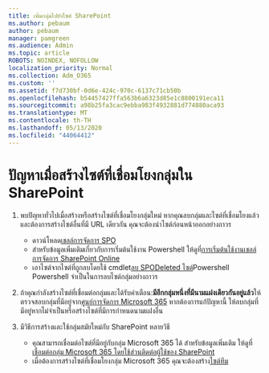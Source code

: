 ```yaml
---
title: เพิ่มกลุ่มไปยังไซต์ SharePoint
ms.author: pebaum
author: pebaum
manager: pamgreen
ms.audience: Admin
ms.topic: article
ROBOTS: NOINDEX, NOFOLLOW
localization_priority: Normal
ms.collection: Adm_O365
ms.custom: ''
ms.assetid: f7d730bf-0d6e-424c-970c-6137c71cb50b
ms.openlocfilehash: b54457427ffa563b6a6323d85e1c8800191eca11
ms.sourcegitcommit: a98b25fa3cac9ebba983f4932881d774880aca93
ms.translationtype: MT
ms.contentlocale: th-TH
ms.lasthandoff: 05/13/2020
ms.locfileid: "44064412"
---
```

# <a name="issues-when-creating-a-group-connected-site-in-sharepoint"></a>ปัญหาเมื่อสร้างไซต์ที่เชื่อมโยงกลุ่มใน SharePoint

1. พบปัญหาทั่วไปเมื่อสร้างหรือสร้างไซต์ที่เชื่อมโยงกลุ่มใหม่
หากคุณลบกลุ่มและไซต์ที่เชื่อมโยงแล้วและต้องการสร้างไซต์อื่นที่มี URL เดียวกัน คุณจะต้องนําไซต์ก่อนหน้าออกอย่างถาวร

   - ดาวน์โหลด[เชลล์การจัดการ SPO](https://support.office.com/article/introduction-to-the-sharepoint-online-management-shell-c16941c3-19b4-4710-8056-34c034493429)
   - สําหรับข้อมูลเพิ่มเติมเกี่ยวกับการเริ่มต้นใช้งาน Powershell ให้ดูที่[การเริ่มต้นใช้งานเชลล์การจัดการ SharePoint Online](https://docs.microsoft.com/powershell/module/sharepoint-online/remove-sposite)
   - เอาไซต์จากไซต์ที่ถูกลบโดยใช้ cmdlet[ลบ SPODeleted ไซต์](https://docs.microsoft.com/powershell/module/sharepoint-online/remove-sposite?view=sharepoint-ps)Powershell Powershell จําเป็นในการลบไซต์กลุ่มอย่างถาวร

1. ถ้าคุณกําลังสร้างไซต์ที่เชื่อมต่อกลุ่มและได้รับคําเตือน:**มีอีกกลุ่มหนึ่งที่มีนามแฝงเดียวกันอยู่แล้ว**ให้ตรวจสอบกลุ่มที่มีอยู่จาก[ศูนย์การจัดการ Microsoft 365](https://admin.microsoft.com/AdminPortal/Home#/groups) หากต้องการแก้ปัญหานี้ ให้ลบกลุ่มที่มีอยู่หากไม่จําเป็นหรือสร้างไซต์ที่มีการกําหนดนามแฝงอื่น

1. มีวิธีการสร้างและใช้กลุ่มสมัยใหม่กับ SharePoint หลายวิธี

   - คุณสามารถเชื่อมต่อไซต์ที่มีอยู่กับกลุ่ม Microsoft 365 ได้ สําหรับข้อมูลเพิ่มเติม ให้ดูที่[เชื่อมต่อกลุ่ม Microsoft 365 โดยใช้ส่วนติดต่อผู้ใช้ของ SharePoint](https://docs.microsoft.com/sharepoint/dev/transform/modernize-connect-to-office365-group#connect-an-office-365-group-using-the-sharepoint-user-interface)
   - เมื่อต้องการสร้างไซต์ที่เชื่อมโยงกลุ่ม Microsoft 365 คุณจะต้องสร้าง[ไซต์ทีม](https://admin.microsoft.com/sharepoint)
